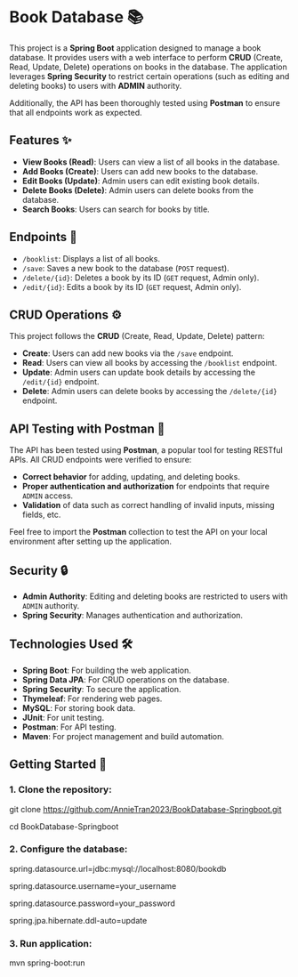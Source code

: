 # Book Database 📚

This project is a **Spring Boot** application designed to manage a book database. It provides users with a web interface to perform **CRUD** (Create, Read, Update, Delete) operations on books in the database. The application leverages **Spring Security** to restrict certain operations (such as editing and deleting books) to users with **ADMIN** authority.

Additionally, the API has been thoroughly tested using **Postman** to ensure that all endpoints work as expected.

## Features ✨

- **View Books (Read)**: Users can view a list of all books in the database.
- **Add Books (Create)**: Users can add new books to the database.
- **Edit Books (Update)**: Admin users can edit existing book details.
- **Delete Books (Delete)**: Admin users can delete books from the database.
- **Search Books**: Users can search for books by title.

## Endpoints 🔗

- `/booklist`: Displays a list of all books.
- `/save`: Saves a new book to the database (`POST` request).
- `/delete/{id}`: Deletes a book by its ID (`GET` request, Admin only).
- `/edit/{id}`: Edits a book by its ID (`GET` request, Admin only).

## CRUD Operations ⚙️

This project follows the **CRUD** (Create, Read, Update, Delete) pattern:
- **Create**: Users can add new books via the `/save` endpoint.
- **Read**: Users can view all books by accessing the `/booklist` endpoint.
- **Update**: Admin users can update book details by accessing the `/edit/{id}` endpoint.
- **Delete**: Admin users can delete books by accessing the `/delete/{id}` endpoint.

## API Testing with Postman 🧪

The API has been tested using **Postman**, a popular tool for testing RESTful APIs. All CRUD endpoints were verified to ensure:
- **Correct behavior** for adding, updating, and deleting books.
- **Proper authentication and authorization** for endpoints that require `ADMIN` access.
- **Validation** of data such as correct handling of invalid inputs, missing fields, etc.

Feel free to import the **Postman** collection to test the API on your local environment after setting up the application.

## Security 🔒

- **Admin Authority**: Editing and deleting books are restricted to users with `ADMIN` authority.
- **Spring Security**: Manages authentication and authorization.

## Technologies Used 🛠

- **Spring Boot**: For building the web application.
- **Spring Data JPA**: For CRUD operations on the database.
- **Spring Security**: To secure the application.
- **Thymeleaf**: For rendering web pages.
- **MySQL**: For storing book data.
- **JUnit**: For unit testing.
- **Postman**: For API testing.
- **Maven**: For project management and build automation.

## Getting Started 🚀

### 1. Clone the repository:

git clone https://github.com/AnnieTran2023/BookDatabase-Springboot.git

cd BookDatabase-Springboot


### 2. Configure the database:

spring.datasource.url=jdbc:mysql://localhost:8080/bookdb

spring.datasource.username=your_username

spring.datasource.password=your_password

spring.jpa.hibernate.ddl-auto=update

### 3. Run application:

mvn spring-boot:run



